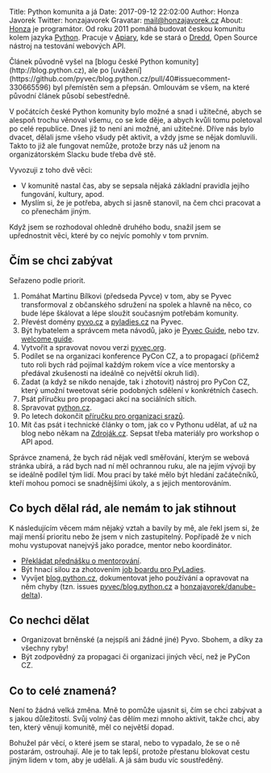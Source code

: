 Title: Python komunita a já
Date: 2017-09-12 22:02:00
Author: Honza Javorek
Twitter: honzajavorek
Gravatar: mail@honzajavorek.cz
About: [Honza](http://honzajavorek.cz) je programátor. Od roku 2011 pomáhá budovat českou komunitu kolem jazyka [Python](http://python.cz/). Pracuje v [Apiary](https://apiary.io/), kde se stará o [Dredd](https://github.com/apiaryio/dredd), Open Source nástroj na testování webových API.


<div class="alert alert-warning" markdown="1">
Článek původně vyšel na [blogu české Python komunity](http://blog.python.cz), ale po [uvážení](https://github.com/pyvec/blog.python.cz/pull/40#issuecomment-330665596) byl přemístěn sem a přepsán. Omlouvám se všem, na které původní článek působí sebestředně.
</div>


V počátcích české Python komunity bylo možné a snad i užitečné, abych se alespoň trochu věnoval všemu, co se kde děje, a abych kvůli tomu poletoval po celé republice. Dnes již to není ani možné, ani užitečné. Dříve nás bylo dvacet, dělali jsme všeho všudy pět aktivit, a vždy jsme se nějak domluvili. Takto to již ale fungovat nemůže, protože brzy nás už jenom na organizátorském Slacku bude třeba dvě stě.

Vyvozuji z toho dvě věci:

- V komunitě nastal čas, aby se sepsala nějaká základní pravidla jejího fungování, kultury, apod.
- Myslím si, že je potřeba, abych si jasně stanovil, na čem chci pracovat a co přenechám jiným.

Když jsem se rozhodoval ohledně druhého bodu, snažil jsem se upřednostnit věci, které by co nejvíc pomohly v tom prvním.

## Čím se chci zabývat

Seřazeno podle priorit.

1. Pomáhat Martinu Bílkovi (předseda Pyvce) v tom, aby se Pyvec transformoval z občanského sdružení na spolek a hlavně na něco, co bude lépe škálovat a lépe sloužit současným potřebám komunity.
2. Převést domény [pyvo.cz](https://github.com/pyvec/zapojse/issues/3) a [pyladies.cz](https://github.com/pyvec/zapojse/issues/10) na Pyvec.
3. Být hybatelem a správcem meta návodů, jako je [Pyvec Guide](https://pyvec-guide.readthedocs.io/), nebo tzv. [welcome guide](https://github.com/pyvec/zapojse/issues/59).
4. Vytvořit a spravovat novou verzi [pyvec.org].
5. Podílet se na organizaci konference PyCon CZ, a to propagací (přičemž tuto roli bych rád pojímal každým rokem více a více mentorsky a předával zkušenosti na ideálně co největší okruh lidí).
6. Zadat (a když se nikdo nenajde, tak i zhotovit) nástroj pro PyCon CZ, který umožní tweetovat série podobných sdělení v konkrétních časech.
7. Psát příručku pro propagaci akcí na sociálních sítích.
8. Spravovat [python.cz].
9. Po letech dokončit [příručku pro organizaci srazů](https://github.com/pyvec/zapojse/issues/5).
10. Mít čas psát i technické články o tom, jak co v Pythonu udělat, ať už na blog nebo někam na [Zdroják.cz](https://www.zdrojak.cz/). Sepsat třeba materiály pro workshop o API apod.

Správce znamená, že bych rád nějak vedl směřování, kterým se webová stránka ubírá, a rád bych nad ní měl ochrannou ruku, ale na jejím vývoji by se ideálně podílel tým lidí. Mou prací by také mělo být hledání začátečníků, kteří mohou pomoci se snadnějšími úkoly, a s jejich mentorováním.

## Co bych dělal rád, ale nemám to jak stihnout

K následujícím věcem mám nějaký vztah a bavily by mě, ale řekl jsem si, že mají menší prioritu nebo že jsem v nich zastupitelný. Popřípadě že v nich mohu vystupovat nanejvýš jako poradce, mentor nebo koordinátor.

- [Překládat přednášku o mentorování](https://github.com/pyvec/zapojse/issues/63).
- Být hnací silou za zhotovením [job boardu pro PyLadies](https://github.com/pyvec/zapojse/issues/35).
- Vyvíjet [blog.python.cz], dokumentovat jeho používání a opravovat na něm chyby (tzn. issues [pyvec/blog.python.cz](https://github.com/pyvec/blog.python.cz/issues) a [honzajavorek/danube-delta](https://github.com/honzajavorek/danube-delta/issues)).

## Co nechci dělat

- Organizovat brněnské (a nejspíš ani žádné jiné) Pyvo. Sbohem, a díky za všechny ryby!
- Být zodpovědný za propagaci či organizaci jiných věcí, než je PyCon CZ.

## Co to celé znamená?

Není to žádná velká změna. Mně to pomůže ujasnit si, čím se chci zabývat a s jakou důležitostí. Svůj volný čas dělím mezi mnoho aktivit, takže chci, aby ten, který věnuji komunitě, měl co největší dopad.

Bohužel pár věcí, o které jsem se staral, nebo to vypadalo, že se o ně postarám, ostrouhají. Ale je to tak lepší, protože přestanu blokovat cestu jiným lidem v tom, aby je udělali. A já sám budu víc soustředěný.


[blog.python.cz]: http://blog.python.cz
[python.cz]: https://python.cz/
[pyvec.org]: http://pyvec.org/
